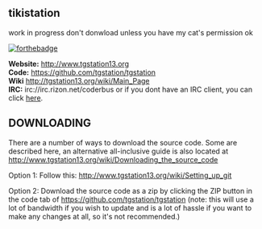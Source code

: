 ## tikistation
work in progress don't donwload unless you have my cat's permission ok

[![forthebadge](http://forthebadge.com/images/badges/mom-made-pizza-rolls.svg)](http://forthebadge.com)

**Website:** http://www.tgstation13.org <BR>
**Code:** https://github.com/tgstation/tgstation <BR>
**Wiki** http://tgstation13.org/wiki/Main_Page <BR>
**IRC:** irc://irc.rizon.net/coderbus or if you dont have an IRC client, you can click  [here](https://kiwiirc.com/client/irc.rizon.net:6667/?&theme=cli#coderbus).<BR>


## DOWNLOADING

There are a number of ways to download the source code. Some are described here, an alternative all-inclusive guide is also located at http://www.tgstation13.org/wiki/Downloading_the_source_code

Option 1:
Follow this: http://www.tgstation13.org/wiki/Setting_up_git

Option 2: Download the source code as a zip by clicking the ZIP button in the
code tab of https://github.com/tgstation/tgstation
(note: this will use a lot of bandwidth if you wish to update and is a lot of
hassle if you want to make any changes at all, so it's not recommended.)
